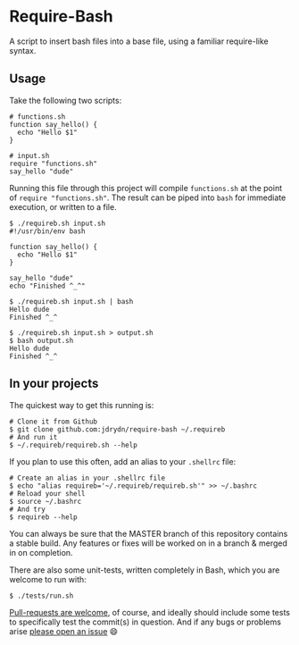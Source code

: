 # Require-Bash

A script to insert bash files into a base file, using a familiar require-like syntax.

## Usage

Take the following two scripts:

```
# functions.sh
function say_hello() {
  echo "Hello $1"
}

# input.sh
require "functions.sh"
say_hello "dude"
```

Running this file through this project will compile `functions.sh` at the point of `require "functions.sh"`. The result
can be piped into `bash` for immediate execution, or written to a file.

```
$ ./requireb.sh input.sh
#!/usr/bin/env bash

function say_hello() {
  echo "Hello $1"
}

say_hello "dude"
echo "Finished ^_^"

$ ./requireb.sh input.sh | bash
Hello dude
Finished ^_^

$ ./requireb.sh input.sh > output.sh
$ bash output.sh
Hello dude
Finished ^_^
```

## In your projects

The quickest way to get this running is:

```
# Clone it from Github
$ git clone github.com:jdrydn/require-bash ~/.requireb
# And run it
$ ~/.requireb/requireb.sh --help
```

If you plan to use this often, add an alias to your `.shellrc` file:

```
# Create an alias in your .shellrc file
$ echo "alias requireb='~/.requireb/requireb.sh'" >> ~/.bashrc
# Reload your shell
$ source ~/.bashrc
# And try
$ requireb --help
```

You can always be sure that the MASTER branch of this repository contains a stable build. Any features or fixes will be worked on in a branch & merged in on completion.

There are also some unit-tests, written completely in Bash, which you are welcome to run with:

```
$ ./tests/run.sh
```

[Pull-requests are welcome](https://github.com/jdrydn/require-bash/pulls/), of course, and ideally should include some tests to specifically test the commit(s) in question. And if any bugs or problems arise [please open an issue](https://github.com/jdrydn/require-bash/issues/) :smile:

